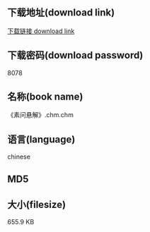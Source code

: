 ## 下载地址(download link)
[下载链接 download link](https://tutu365.netlify.app/?s=%E3%80%8A%E7%B4%A0%E9%97%AE%E6%82%AC%E8%A7%A3%E3%80%8B.chm)

## 下载密码(download password)
8078

## 名称(book name)
《素问悬解》.chm.chm

## 语言(language)
chinese

## MD5


## 大小(filesize)
655.9 KB
